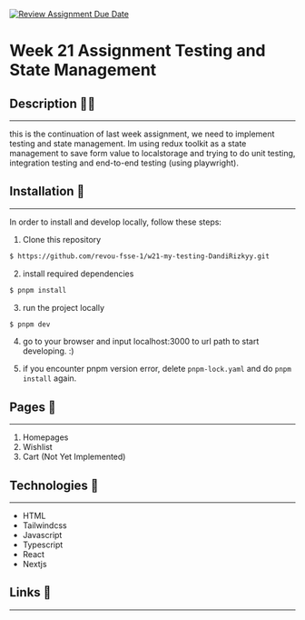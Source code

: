 [![Review Assignment Due Date](https://classroom.github.com/assets/deadline-readme-button-24ddc0f5d75046c5622901739e7c5dd533143b0c8e959d652212380cedb1ea36.svg)](https://classroom.github.com/a/RV2b0gLh)

# Week 21 Assignment Testing and State Management

## Description ✍🏻

---

this is the continuation of last week assignment, we need to implement testing and state management. Im using redux toolkit as a state management to save form value to localstorage and trying to do unit testing, integration testing and end-to-end testing (using playwright).

## Installation 🔨

---

In order to install and develop locally, follow these steps:

1. Clone this repository

```bash
$ https://github.com/revou-fsse-1/w21-my-testing-DandiRizkyy.git
```

2. install required dependencies

```bash
$ pnpm install
```

3. run the project locally

```bash
$ pnpm dev
```

4. go to your browser and input localhost:3000 to url path to start developing. :)

5. if you encounter pnpm version error, delete `pnpm-lock.yaml` and do `pnpm install` again.

## Pages 📖

---

1. Homepages
2. Wishlist
3. Cart (Not Yet Implemented)

## Technologies 🚀

---

- HTML
- Tailwindcss
- Javascript
- Typescript
- React
- Nextjs

## Links 🔗

---
